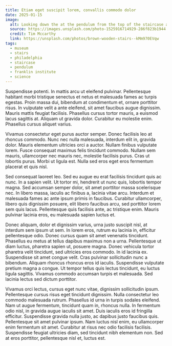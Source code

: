 ```yaml
---
title: Etiam eget suscipit lorem, convallis commodo dolor
date: 2025-01-15
image:
  alt: Looking down the at the pendulum from the top of the staircase at the Franklin Institute
  source: https://images.unsplash.com/photo-1525916714929-286f823b1944
  credit: Tim Mccarthy
  link: https://unsplash.com/photos/brown-wooden-stairs--kMm970EVqw
tags:
  - museum
  - stairs
  - philadelphia
  - staircase
  - pendulum
  - franklin institute
  - science
---
```


Suspendisse potenti. In mattis arcu ut eleifend pulvinar. Pellentesque habitant morbi tristique senectus et netus et malesuada fames ac turpis egestas. Proin massa dui, bibendum at condimentum et, ornare porttitor risus. In vulputate velit a ante eleifend, sit amet faucibus augue dignissim. Mauris mattis feugiat facilisis. Phasellus cursus tortor mauris, a euismod lacus sagittis at. Aliquam ut gravida dolor. Curabitur eu molestie enim. Phasellus cursus aliquet varius.

Vivamus consectetur eget purus auctor semper. Donec facilisis leo at rhoncus commodo. Nunc nec nulla malesuada, interdum elit in, gravida dolor. Mauris elementum ultricies orci a auctor. Nullam finibus vulputate lorem. Fusce consequat maximus felis tincidunt commodo. Nullam sem mauris, ullamcorper nec mauris nec, molestie facilisis purus. Cras ut lobortis purus. Morbi ut ligula est. Nulla sed eros eget eros fermentum placerat et quis nisl.

Sed consequat laoreet leo. Sed eu augue eu erat facilisis tincidunt quis ac nunc. In a sapien velit. Ut tortor mi, hendrerit ut nunc quis, lobortis tempor magna. Sed accumsan semper dolor, sit amet porttitor massa scelerisque nec. In libero massa, iaculis ac finibus a, lacinia vitae arcu. Interdum et malesuada fames ac ante ipsum primis in faucibus. Curabitur ullamcorper, libero quis dignissim posuere, elit libero faucibus arcu, sed porttitor lorem sem quis lacus. Pellentesque quis facilisis ante, ac tristique enim. Mauris pulvinar lacinia eros, eu malesuada sapien luctus et.

Donec aliquam, dolor et dignissim varius, urna justo suscipit nisl, at interdum sem ipsum ut sem. In lorem eros, rutrum eu lacinia in, efficitur pellentesque odio. Donec cursus quam sit amet venenatis tincidunt. Phasellus eu metus at tellus dapibus maximus non a urna. Pellentesque ut diam luctus, pharetra sapien ut, posuere magna. Donec vehicula tortor pharetra velit tincidunt, sed ultricies eros commodo. In id lacinia ex. Suspendisse sit amet congue velit. Cras pulvinar sollicitudin nunc a bibendum. Aliquam rhoncus rhoncus eros id iaculis. Suspendisse vulputate pretium magna a congue. Ut tempor tellus quis lectus tincidunt, eu luctus ligula sagittis. Vivamus commodo accumsan turpis et malesuada. Sed lacinia lectus sed dictum porttitor.

Vivamus orci lectus, cursus eget nunc vitae, dignissim sollicitudin ipsum. Pellentesque cursus risus eget tincidunt dignissim. Nulla consectetur leo commodo malesuada rutrum. Phasellus id urna in turpis sodales eleifend. Nam ut augue fermentum, tincidunt quam in, rhoncus nulla. In fermentum odio nisl, in gravida augue iaculis sit amet. Duis iaculis eros id fringilla efficitur. Suspendisse gravida nulla justo, ac dapibus justo faucibus quis. Pellentesque sit amet pulvinar ipsum. Nam luctus nisl enim, eu ullamcorper enim fermentum sit amet. Curabitur at risus nec odio facilisis facilisis. Suspendisse feugiat ultricies diam, sed tincidunt nibh elementum non. Sed at eros porttitor, pellentesque nisl et, luctus est.

